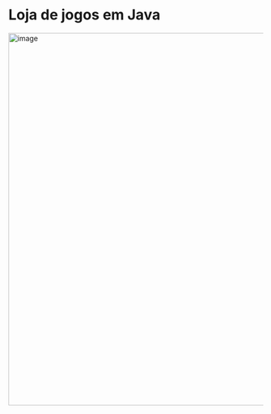 # Loja de jogos em Java

<img width="1006" height="737" alt="image" src="https://github.com/user-attachments/assets/2489bad8-1a78-4da2-a355-d2b4b3234d09" />
